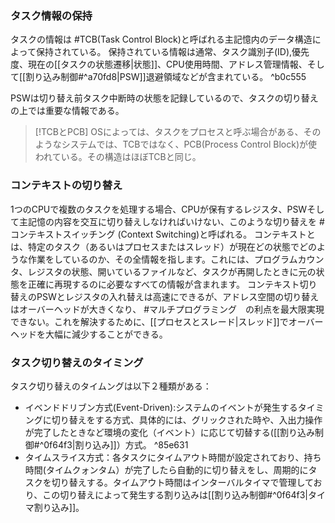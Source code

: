 ### タスク情報の保持
タスクの情報は #TCB(Task Control Block)と呼ばれる主記憶内のデータ構造によって保持されている。
保持されている情報は通常、タスク識別子(ID),優先度、現在の[[タスクの状態遷移|状態]]、CPU使用時間、アドレス管理情報、そして[[割り込み制御#^a70fd8|PSW]]退避領域などが含まれている。 ^b0c555

PSWは切り替え前タスク中断時の状態を記録しているので、タスクの切り替えの上では重要な情報である。

> [!TCBとPCB] 
> OSによっては、タスクをプロセスと呼ぶ場合がある、そのようなシステムでは、TCBではなく、PCB(Process Control Block)が使われている。その構造はほぼTCBと同じ。

### コンテキストの切り替え
1つのCPUで複数のタスクを処理する場合、CPUが保有するレジスタ、PSWそして主記憶の内容を交互に切り替えしなければいけない、このような切り替えを #コンテキストスイッチング (Context Switching)と呼ばれる。
コンテキストとは、特定のタスク（あるいはプロセスまたはスレッド）が現在どの状態でどのような作業をしているのか、その全情報を指します。これには、プログラムカウンタ、レジスタの状態、開いているファイルなど、タスクが再開したときに元の状態を正確に再現するのに必要なすべての情報が含まれます。
コンテキスト切り替えのPSWとレジスタの入れ替えは高速にできるが、アドレス空間の切り替えはオーバーヘッドが大きくなり、 #マルチプログラミング　の利点を最大限実現できない。これを解決するために、[[プロセスとスレード|スレッド]]でオーバーヘッドを大幅に減少することができる。

### タスク切り替えのタイミング
タスク切り替えのタイムングは以下２種類がある：
- イベンドドリブン方式(Event-Driven):システムのイベントが発生するタイミングに切り替えをする方式、具体的には、グリックされた時や、入出力操作が完了したときなど環境の変化（イベント）に応じて切替する([[割り込み制御#^0f64f3|割り込み]]）方式。 ^85e631
- タイムスライス方式：各タスクにタイムアウト時間が設定されており、持ち時間(タイムクォンタム）が完了したら自動的に切り替えをし、周期的にタスクを切り替えする。タイムアウト時間はインターバルタイマで管理しており、この切り替えによって発生する割り込みは[[割り込み制御#^0f64f3|タイマ割り込み]]。

